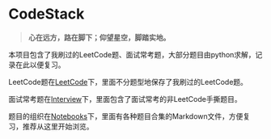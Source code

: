 # CodeStack

> **心在远方，路在脚下；仰望星空，脚踏实地。**

本项目包含了我刷过的LeetCode题、面试常考题，大部分题目由python求解，记录在此以便复习。

LeetCode题在[LeetCode](/LeetCode/)下，里面不分题型地保存了我刷过的LeetCode题。

面试常考题在[Interview](/Interview/)下，里面包含了面试常考的非LeetCode手撕题目。

题目的组织在[Notebooks](/Notebooks/)下，里面有各种题目合集的Markdown文件，方便复习，推荐从这里开始浏览。